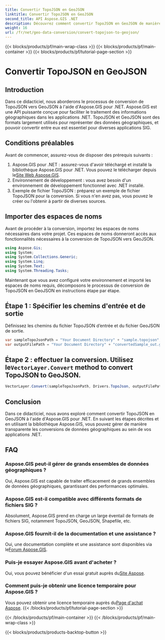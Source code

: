 ```yaml
---
title: Convertir TopoJSON en GeoJSON
linktitle: Convertir TopoJSON en GeoJSON
second_title: API Aspose.GIS .NET
description: Découvrez comment convertir TopoJSON en GeoJSON de manière transparente à l'aide d'Aspose.GIS pour .NET. Suivez notre tutoriel étape par étape pour une gestion efficace des données géographiques.
weight: 16
url: /fr/net/geo-data-conversion/convert-topojson-to-geojson/
---
```


{{< blocks/products/pf/main-wrap-class >}}
{{< blocks/products/pf/main-container >}}
{{< blocks/products/pf/tutorial-page-section >}}

# Convertir TopoJSON en GeoJSON

## Introduction
Dans ce didacticiel, nous aborderons le processus de conversion de TopoJSON vers GeoJSON à l'aide d'Aspose.GIS pour .NET. Aspose.GIS est une API puissante conçue pour faciliter le traitement des informations géographiques dans les applications .NET. TopoJSON et GeoJSON sont des formats largement utilisés pour représenter des données géographiques, et pouvoir convertir entre eux est essentiel pour diverses applications SIG.
## Conditions préalables
Avant de commencer, assurez-vous de disposer des prérequis suivants :
1.  Aspose.GIS pour .NET : assurez-vous d'avoir téléchargé et installé la bibliothèque Aspose.GIS pour .NET. Vous pouvez le télécharger depuis le[Site Web Aspose.GIS](https://releases.aspose.com/gis/net/).
2. Environnement de développement : vous avez besoin d'un environnement de développement fonctionnel avec .NET installé.
3. Exemple de fichier TopoJSON : préparez un exemple de fichier TopoJSON pour la conversion. Si vous n'en avez pas, vous pouvez le créer ou l'obtenir à partir de diverses sources.

## Importer des espaces de noms
Avant de procéder à la conversion, importez les espaces de noms nécessaires dans votre projet. Ces espaces de noms donneront accès aux fonctionnalités nécessaires à la conversion de TopoJSON vers GeoJSON.

   ```csharp
using Aspose.Gis;
using System;
using System.Collections.Generic;
using System.Linq;
using System.Text;
using System.Threading.Tasks;
```

Maintenant que vous avez configuré votre environnement et importé les espaces de noms requis, décomposons le processus de conversion de TopoJSON en GeoJSON en instructions étape par étape.
## Étape 1 : Spécifier les chemins d'entrée et de sortie

Définissez les chemins du fichier TopoJSON d’entrée et du fichier GeoJSON de sortie.
```csharp
var sampleTopoJsonPath = "Your Document Directory" + "sample.topojson";
var outputFilePath = "Your Document Directory" + "convertedSample_out.geojson";
```
##  Étape 2 : effectuer la conversion. Utilisez le`VectorLayer.Convert` method to convert TopoJSON to GeoJSON.
```csharp
VectorLayer.Convert(sampleTopoJsonPath, Drivers.TopoJson, outputFilePath, Drivers.GeoJson);
```

## Conclusion
Dans ce didacticiel, nous avons exploré comment convertir TopoJSON en GeoJSON à l'aide d'Aspose.GIS pour .NET. En suivant les étapes décrites et en utilisant la bibliothèque Aspose.GIS, vous pouvez gérer de manière transparente les conversions de données géographiques au sein de vos applications .NET.
## FAQ
### Aspose.GIS peut-il gérer de grands ensembles de données géographiques ?
Oui, Aspose.GIS est capable de traiter efficacement de grands ensembles de données géographiques, garantissant des performances optimales.
### Aspose.GIS est-il compatible avec différents formats de fichiers SIG ?
Absolument, Aspose.GIS prend en charge un large éventail de formats de fichiers SIG, notamment TopoJSON, GeoJSON, Shapefile, etc.
### Aspose.GIS fournit-il de la documentation et une assistance ?
 Oui, une documentation complète et une assistance sont disponibles via le[Forum Aspose.GIS](https://forum.aspose.com/c/gis/33).
### Puis-je essayer Aspose.GIS avant d'acheter ?
 Oui, vous pouvez bénéficier d'un essai gratuit auprès du[Site Aspose](https://releases.aspose.com/).
### Comment puis-je obtenir une licence temporaire pour Aspose.GIS ?
 Vous pouvez obtenir une licence temporaire auprès du[Page d'achat Aspose](https://purchase.aspose.com/temporary-license/).
{{< /blocks/products/pf/tutorial-page-section >}}

{{< /blocks/products/pf/main-container >}}
{{< /blocks/products/pf/main-wrap-class >}}

{{< blocks/products/products-backtop-button >}}
